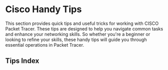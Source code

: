 # Cisco Handy Tips

This section provides quick tips and useful tricks for working with CISCO Packet Tracer. These tips are designed to help you navigate common tasks and enhance your networking skills. So whether you're a beginner or looking to refine your skills, these handy tips will guide you through essential operations in Packet Tracer.

## Tips Index

```{tableofcontents}
```
